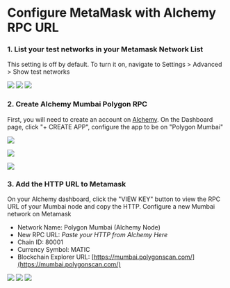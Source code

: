 # Configure MetaMask with Alchemy RPC URL

### **1. List your test networks in your Metamask Network List** <a href="#alchemypolygontometamaskinstructions-1.listyourtestnetworksinyourmetamasknetworklist" id="alchemypolygontometamaskinstructions-1.listyourtestnetworksinyourmetamasknetworklist"></a>

This setting is off by default. To turn it on, navigate to Settings > Advanced > Show test networks

![](<../../.gitbook/assets/2 (1).png>) ![](<../../.gitbook/assets/1 (1) (1).png>) ![](<../../.gitbook/assets/3 (3).png>)

### **2. Create Alchemy Mumbai Polygon RPC** <a href="#alchemypolygontometamaskinstructions-2.createalchemymumbaipolygonrpc" id="alchemypolygontometamaskinstructions-2.createalchemymumbaipolygonrpc"></a>

First, you will need to create an account on [Alchemy](https://dashboard.alchemyapi.io). On the Dashboard page, click "+ CREATE APP", configure the app to be on "Polygon Mumbai"

![](<../../.gitbook/assets/4 (1) (1).png>)

![](<../../.gitbook/assets/5 (1).png>)

![](<../../.gitbook/assets/6 (1).png>)

### 3. Add the HTTP URL to Metamask <a href="#alchemypolygontometamaskinstructions-3.addthehttpurltometamask" id="alchemypolygontometamaskinstructions-3.addthehttpurltometamask"></a>

On your Alchemy dashboard, click the "VIEW KEY" button to view the RPC URL of your Mumbai node and copy the HTTP. Configure a new Mumbai network on Metamask

* Network Name: Polygon Mumbai (Alchemy Node)
* New RPC URL: _Paste your HTTP from Alchemy Here_
* Chain ID: 80001
* Currency Symbol: MATIC
* Blockchain Explorer URL: [https://mumbai.polygonscan.com/](https://mumbai.polygonscan.com/)

![](../../.gitbook/assets/7.png) ![](<../../.gitbook/assets/8 (2).png>) ![](../../.gitbook/assets/9.png)
